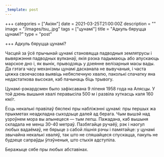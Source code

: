 ```yaml
---
_template: post
---
```



+++
categories = ["Акiян"]
date = 2021-03-25T21:00:00Z
description = ""
image = "/images/tsu_.jpg"
tags = ["цунамі"]
title = "Адкуль бяруцца цунамі?"
type = "post"

+++
Адкуль бяруцца цунамі?  
  
Часцей за ўсё прычынай цунамі становяцца падводныя землятрусы і вывяржэння падводных вулканаў, якія рэзка падымаюць або апускаюць марское дно і, як вынік, прыводзяць у дзеянне велізарныя масы вады. Да гэтага часу механізмы цунамі дасканала не вывучаныя, і часта цяжка своечасова выявіць небяспечную хвалю, паколькі спачатку яна недастаткова высокая, каб пачынаць біць трывогу.  
  
Цунамі-рэкардсмен было зафіксавана 9 ліпеня 1958 года на Алясцы. У той дзень вышыня хвалі перавысіла 500 м і развіла хуткасць каля 160 км/г.  
  
Ёсць некалькі правілаў бяспекі пры набліжэнні цунамі: пры першых жа прыкметах неадкладна сыходзьце далей ад берага. Чым вышэй над узроўнем мора вы апынецеся — тым лепш. Пажадана, каб вышыня складала не менш 30-40 метраў. Пазбягайце ручаёў, рэк і наогул любых вадаёмаў, не бярыце з сабой лішнія рэчы і памятайце: у цунамі звычайна некалькі хваляў, так што не спяшайцеся спускацца, пакуль не будзеце сапраўды ўпэўненыя, што стыхія адступіла.  
  
Беражыце сябе пры любых абставінах.

